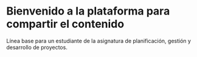 # Bienvenido a la plataforma para compartir el contenido 
Línea base para un estudiante de la asignatura de planificación, gestión y desarrollo de proyectos.
